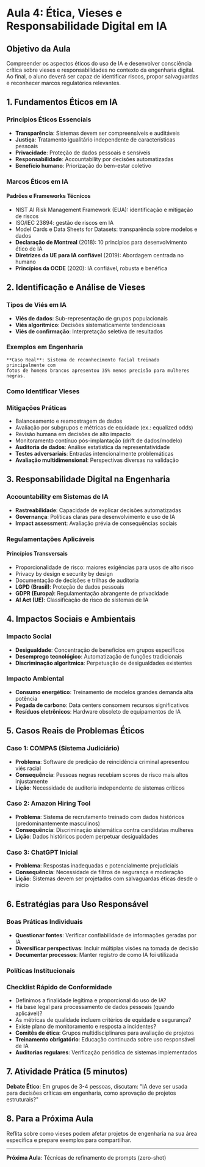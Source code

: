 # Aula 4: Ética, Vieses e Responsabilidade Digital em IA

## Objetivo da Aula
Compreender os aspectos éticos do uso de IA e desenvolver consciência crítica sobre vieses e responsabilidades no contexto da engenharia digital. Ao final, o aluno deverá ser capaz de identificar riscos, propor salvaguardas e reconhecer marcos regulatórios relevantes.

## 1. Fundamentos Éticos em IA

### Princípios Éticos Essenciais
- **Transparência**: Sistemas devem ser compreensíveis e auditáveis
- **Justiça**: Tratamento igualitário independente de características pessoais
- **Privacidade**: Proteção de dados pessoais e sensíveis
- **Responsabilidade**: Accountability por decisões automatizadas
- **Benefício humano**: Priorização do bem-estar coletivo

### Marcos Éticos em IA
#### Padrões e Frameworks Técnicos
- NIST AI Risk Management Framework (EUA): identificação e mitigação de riscos
- ISO/IEC 23894: gestão de riscos em IA
- Model Cards e Data Sheets for Datasets: transparência sobre modelos e dados
- **Declaração de Montreal** (2018): 10 princípios para desenvolvimento ético de IA
- **Diretrizes da UE para IA confiável** (2019): Abordagem centrada no humano
- **Princípios da OCDE** (2020): IA confiável, robusta e benéfica

## 2. Identificação e Análise de Vieses

### Tipos de Viés em IA
- **Viés de dados**: Sub-representação de grupos populacionais
- **Viés algorítmico**: Decisões sistematicamente tendenciosas
- **Viés de confirmação**: Interpretação seletiva de resultados

### Exemplos em Engenharia
```
**Caso Real**: Sistema de reconhecimento facial treinado principalmente com
fotos de homens brancos apresentou 35% menos precisão para mulheres negras.
```

### Como Identificar Vieses
### Mitigações Práticas
- Balanceamento e reamostragem de dados
- Avaliação por subgrupos e métricas de equidade (ex.: equalized odds)
- Revisão humana em decisões de alto impacto
- Monitoramento contínuo pós-implantação (drift de dados/modelo)
- **Auditoria de dados**: Análise estatística da representatividade
- **Testes adversariais**: Entradas intencionalmente problemáticas
- **Avaliação multidimensional**: Perspectivas diversas na validação

## 3. Responsabilidade Digital na Engenharia

### Accountability em Sistemas de IA
- **Rastreabilidade**: Capacidade de explicar decisões automatizadas
- **Governança**: Políticas claras para desenvolvimento e uso de IA
- **Impact assessment**: Avaliação prévia de consequências sociais

### Regulamentações Aplicáveis
#### Princípios Transversais
- Proporcionalidade de risco: maiores exigências para usos de alto risco
- Privacy by design e security by design
- Documentação de decisões e trilhas de auditoria
- **LGPD (Brasil)**: Proteção de dados pessoais
- **GDPR (Europa)**: Regulamentação abrangente de privacidade
- **AI Act (UE)**: Classificação de risco de sistemas de IA

## 4. Impactos Sociais e Ambientais

### Impacto Social
- **Desigualdade**: Concentração de benefícios em grupos específicos
- **Desemprego tecnológico**: Automatização de funções tradicionais
- **Discriminação algorítmica**: Perpetuação de desigualdades existentes

### Impacto Ambiental
- **Consumo energético**: Treinamento de modelos grandes demanda alta potência
- **Pegada de carbono**: Data centers consomem recursos significativos
- **Resíduos eletrônicos**: Hardware obsoleto de equipamentos de IA

## 5. Casos Reais de Problemas Éticos

### Caso 1: COMPAS (Sistema Judiciário)
- **Problema**: Software de predição de reincidência criminal apresentou viés racial
- **Consequência**: Pessoas negras recebiam scores de risco mais altos injustamente
- **Lição**: Necessidade de auditoria independente de sistemas críticos

### Caso 2: Amazon Hiring Tool
- **Problema**: Sistema de recrutamento treinado com dados históricos (predominantemente masculinos)
- **Consequência**: Discriminação sistemática contra candidatas mulheres
- **Lição**: Dados históricos podem perpetuar desigualdades

### Caso 3: ChatGPT Inicial
- **Problema**: Respostas inadequadas e potencialmente prejudiciais
- **Consequência**: Necessidade de filtros de segurança e moderação
- **Lição**: Sistemas devem ser projetados com salvaguardas éticas desde o início

## 6. Estratégias para Uso Responsável

### Boas Práticas Individuais
- **Questionar fontes**: Verificar confiabilidade de informações geradas por IA
- **Diversificar perspectivas**: Incluir múltiplas visões na tomada de decisão
- **Documentar processos**: Manter registro de como IA foi utilizada

### Políticas Institucionais
### Checklist Rápido de Conformidade
- Definimos a finalidade legítima e proporcional do uso de IA?
- Há base legal para processamento de dados pessoais (quando aplicável)?
- As métricas de qualidade incluem critérios de equidade e segurança?
- Existe plano de monitoramento e resposta a incidentes?
- **Comitês de ética**: Grupos multidisciplinares para avaliação de projetos
- **Treinamento obrigatório**: Educação continuada sobre uso responsável de IA
- **Auditorias regulares**: Verificação periódica de sistemas implementados

## 7. Atividade Prática (5 minutos)
**Debate Ético**: Em grupos de 3-4 pessoas, discutam: "IA deve ser usada para decisões críticas em engenharia, como aprovação de projetos estruturais?"

## 8. Para a Próxima Aula
Reflita sobre como vieses podem afetar projetos de engenharia na sua área específica e prepare exemplos para compartilhar.

---
**Próxima Aula**: Técnicas de refinamento de prompts (zero-shot)
